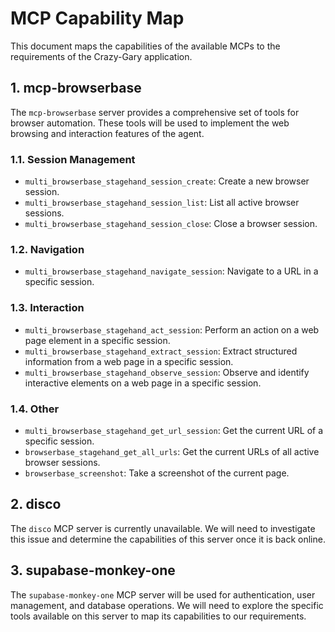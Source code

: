 # MCP Capability Map

This document maps the capabilities of the available MCPs to the requirements of the Crazy-Gary application.

## 1. mcp-browserbase

The `mcp-browserbase` server provides a comprehensive set of tools for browser automation. These tools will be used to implement the web browsing and interaction features of the agent.

### 1.1. Session Management

*   `multi_browserbase_stagehand_session_create`: Create a new browser session.
*   `multi_browserbase_stagehand_session_list`: List all active browser sessions.
*   `multi_browserbase_stagehand_session_close`: Close a browser session.

### 1.2. Navigation

*   `multi_browserbase_stagehand_navigate_session`: Navigate to a URL in a specific session.

### 1.3. Interaction

*   `multi_browserbase_stagehand_act_session`: Perform an action on a web page element in a specific session.
*   `multi_browserbase_stagehand_extract_session`: Extract structured information from a web page in a specific session.
*   `multi_browserbase_stagehand_observe_session`: Observe and identify interactive elements on a web page in a specific session.

### 1.4. Other

*   `multi_browserbase_stagehand_get_url_session`: Get the current URL of a specific session.
*   `browserbase_stagehand_get_all_urls`: Get the current URLs of all active browser sessions.
*   `browserbase_screenshot`: Take a screenshot of the current page.

## 2. disco

The `disco` MCP server is currently unavailable. We will need to investigate this issue and determine the capabilities of this server once it is back online.

## 3. supabase-monkey-one

The `supabase-monkey-one` MCP server will be used for authentication, user management, and database operations. We will need to explore the specific tools available on this server to map its capabilities to our requirements.


